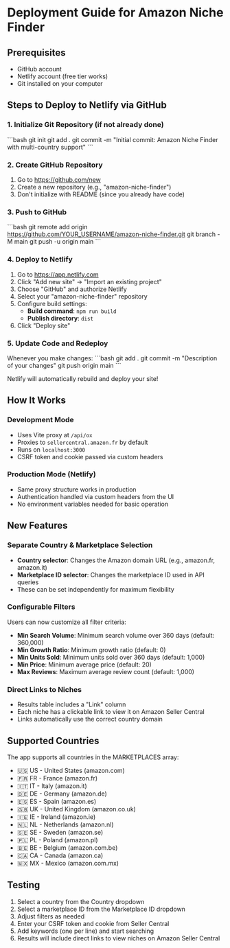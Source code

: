 # Deployment Guide for Amazon Niche Finder

## Prerequisites
- GitHub account
- Netlify account (free tier works)
- Git installed on your computer

## Steps to Deploy to Netlify via GitHub

### 1. Initialize Git Repository (if not already done)
\`\`\`bash
git init
git add .
git commit -m "Initial commit: Amazon Niche Finder with multi-country support"
\`\`\`

### 2. Create GitHub Repository
1. Go to https://github.com/new
2. Create a new repository (e.g., "amazon-niche-finder")
3. Don't initialize with README (since you already have code)

### 3. Push to GitHub
\`\`\`bash
git remote add origin https://github.com/YOUR_USERNAME/amazon-niche-finder.git
git branch -M main
git push -u origin main
\`\`\`

### 4. Deploy to Netlify
1. Go to https://app.netlify.com
2. Click "Add new site" → "Import an existing project"
3. Choose "GitHub" and authorize Netlify
4. Select your "amazon-niche-finder" repository
5. Configure build settings:
   - **Build command**: `npm run build`
   - **Publish directory**: `dist`
6. Click "Deploy site"

### 5. Update Code and Redeploy
Whenever you make changes:
\`\`\`bash
git add .
git commit -m "Description of your changes"
git push origin main
\`\`\`

Netlify will automatically rebuild and deploy your site!

## How It Works

### Development Mode
- Uses Vite proxy at `/api/ox`
- Proxies to `sellercentral.amazon.fr` by default
- Runs on `localhost:3000`
- CSRF token and cookie passed via custom headers

### Production Mode (Netlify)
- Same proxy structure works in production
- Authentication handled via custom headers from the UI
- No environment variables needed for basic operation

## New Features

### Separate Country & Marketplace Selection
- **Country selector**: Changes the Amazon domain URL (e.g., amazon.fr, amazon.it)
- **Marketplace ID selector**: Changes the marketplace ID used in API queries
- These can be set independently for maximum flexibility

### Configurable Filters
Users can now customize all filter criteria:
- **Min Search Volume**: Minimum search volume over 360 days (default: 360,000)
- **Min Growth Ratio**: Minimum growth ratio (default: 0)
- **Min Units Sold**: Minimum units sold over 360 days (default: 1,000)
- **Min Price**: Minimum average price (default: 20)
- **Max Reviews**: Maximum average review count (default: 1,000)

### Direct Links to Niches
- Results table includes a "Link" column
- Each niche has a clickable link to view it on Amazon Seller Central
- Links automatically use the correct country domain

## Supported Countries
The app supports all countries in the MARKETPLACES array:
- 🇺🇸 US - United States (amazon.com)
- 🇫🇷 FR - France (amazon.fr)
- 🇮🇹 IT - Italy (amazon.it)
- 🇩🇪 DE - Germany (amazon.de)
- 🇪🇸 ES - Spain (amazon.es)
- 🇬🇧 UK - United Kingdom (amazon.co.uk)
- 🇮🇪 IE - Ireland (amazon.ie)
- 🇳🇱 NL - Netherlands (amazon.nl)
- 🇸🇪 SE - Sweden (amazon.se)
- 🇵🇱 PL - Poland (amazon.pl)
- 🇧🇪 BE - Belgium (amazon.com.be)
- 🇨🇦 CA - Canada (amazon.ca)
- 🇲🇽 MX - Mexico (amazon.com.mx)

## Testing
1. Select a country from the Country dropdown
2. Select a marketplace ID from the Marketplace ID dropdown
3. Adjust filters as needed
4. Enter your CSRF token and cookie from Seller Central
5. Add keywords (one per line) and start searching
6. Results will include direct links to view niches on Amazon Seller Central
